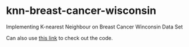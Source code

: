 # knn-breast-cancer-wisconsin
 Implementing K-nearest Neighbour on Breast Cancer Winconsin Data Set
 
 Can also use <a href='https://nbviewer.org/github/rchiedev/knn-breast-cancer-wisconsin/blob/main/knn-breast-cancer-wisconsin.ipynb'>this link<a/> to check out the code.

